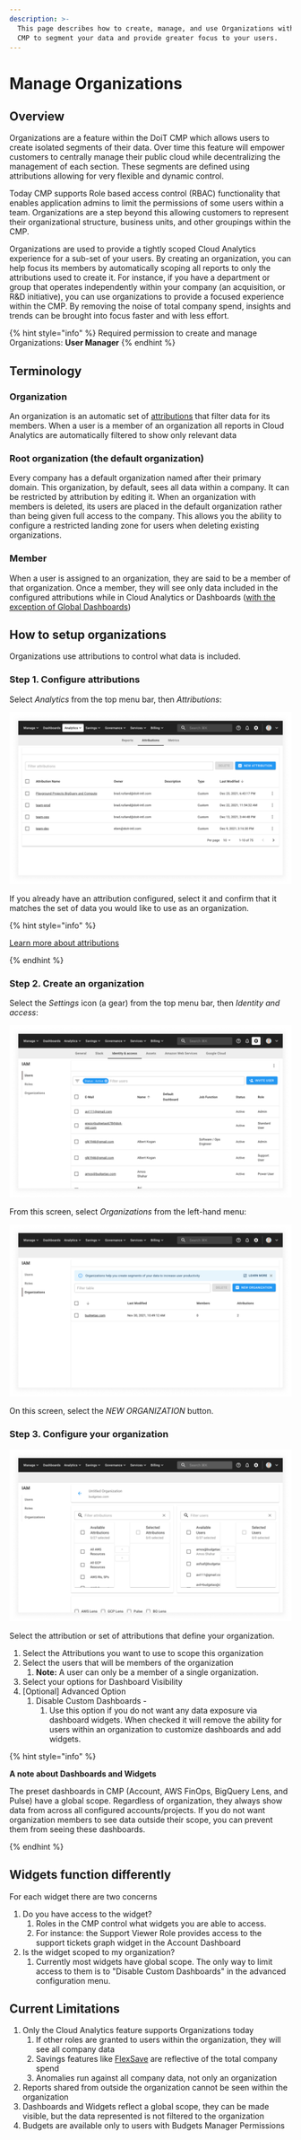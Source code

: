 ```yaml
---
description: >-
  This page describes how to create, manage, and use Organizations within the
  CMP to segment your data and provide greater focus to your users.
---
```


# Manage Organizations

## Overview

Organizations are a feature within the DoiT CMP which allows users to create isolated segments of their data. Over time this feature will empower customers to centrally manage their public cloud while decentralizing the management of each section. These segments are defined using attributions allowing for very flexible and dynamic control.

Today CMP supports Role based access control (RBAC) functionality that enables application admins to limit the permissions of some users within a team. Organizations are a step beyond this allowing customers to represent their organizational structure, business units, and other groupings within the CMP.

Organizations are used to provide a tightly scoped Cloud Analytics experience for a sub-set of your users. By creating an organization, you can help focus its members by automatically scoping all reports to only the attributions used to create it. For instance, if you have a department or group that operates independently within your company (an acquisition, or R\&D initiative), you can use organizations to provide a focused experience within the CMP. By removing the noise of total company spend, insights and trends can be brought into focus faster and with less effort.

{% hint style="info" %}
Required permission to create and manage Organizations: **User Manager**
{% endhint %}

## Terminology

### Organization

An organization is an automatic set of [attributions](../cloud-analytics/attributing-cloud-spend.md) that filter data for its members. When a user is a member of an organization all reports in Cloud Analytics are automatically filtered to show only relevant data

### Root organization (the default organization)

Every company has a default organization named after their primary domain. This organization, by default, sees all data within a company. It can be restricted by attribution by editing it. When an organization with members is deleted, its users are placed in the default organization rather than being given full access to the company. This allows you the ability to configure a restricted landing zone for users when deleting existing organizations.

### Member

When a user is assigned to an organization, they are said to be a member of that organization. Once a member, they will see only data included in the configured attributions while in Cloud Analytics or Dashboards ([with the exception of Global Dashboards](manage-organizations.md))

## How to setup organizations

Organizations use attributions to control what data is included.

### Step 1. Configure attributions

Select _Analytics_ from the top menu bar, then _Attributions_:

![A screenshot showing the Attributions tab](../.gitbook/assets/cmp-attributions-screen.png)

If you already have an attribution configured, select it and confirm that it matches the set of data you would like to use as an organization.

{% hint style="info" %}

[Learn more about attributions](../cloud-analytics/attributing-cloud-spend.md)

{% endhint %}

### Step 2. Create an organization

Select the _Settings_ icon (a gear) from the top menu bar, then _Identity and access_:

![A screenshot showing the _Identity and access_ screen](../.gitbook/assets/cmp-iam-screen.png)

From this screen, select _Organizations_ from the left-hand menu:

![A screenshot showing the Organizations menu](../.gitbook/assets/cmp-iam-org-screen.png)

On this screen, select the _NEW ORGANIZATION_ button.

### Step 3. Configure your organization

![A screenshot showing the organization configuration screen](../.gitbook/assets/cmp-new-organization-screen.png)

Select the attribution or set of attributions that define your organization.

1. Select the Attributions you want to use to scope this organization
2. Select the users that will be members of the organization
   1. **Note:** A user can only be a member of a single organization.
3. Select your options for Dashboard Visibility
4. \[Optional] Advanced Option
   1. Disable Custom Dashboards -
      1. Use this option if you do not want any data exposure via dashboard widgets. When checked it will remove the ability for users within an organization to customize dashboards and add widgets.

{% hint style="info" %}

**A note about Dashboards and Widgets**

The preset dashboards in CMP (Account, AWS FinOps, BigQuery Lens, and Pulse) have a global scope. Regardless of organization, they always show data from across all configured accounts/projects. If you do not want organization members to see data outside their scope, you can prevent them from seeing these dashboards.

{% endhint %}

## Widgets function differently

For each widget there are two concerns

1. Do you have access to the widget?
   1. Roles in the CMP control what widgets you are able to access.
   2. For instance: the Support Viewer Role provides access to the support tickets graph widget in the Account Dashboard
2. Is the widget scoped to my organization?
   1. Currently most widgets have global scope. The only way to limit access to them is to "Disable Custom Dashboards" in the advanced configuration menu.

## Current Limitations

1. Only the Cloud Analytics feature supports Organizations today
   1. If other roles are granted to users within the organization, they will see all company data
   2. Savings features like [FlexSave](../flexsave/overview.md) are reflective of the total company spend
   3. Anomalies run against all company data, not only an organization
2. Reports shared from outside the organization cannot be seen within the organization
3. Dashboards and Widgets reflect a global scope, they can be made visible, but the data represented is not filtered to the organization
4. Budgets are available only to users with Budgets Manager Permissions
